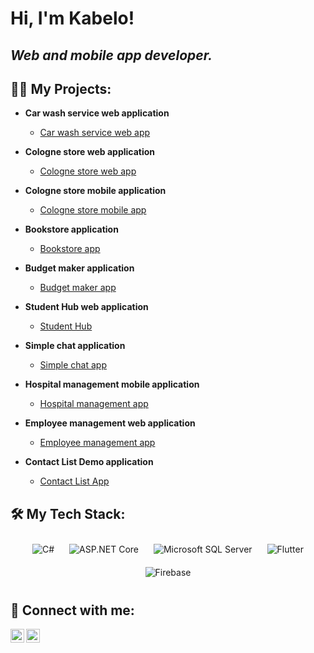 <h1>Hi, I'm Kabelo!<br/></h1>

<h2>
  <em>Web and mobile app developer.</em>
</h2>

<h2>
  👨‍💻 My Projects:
</h2>

- <b>Car wash service web application</b>
  - [Car wash service web app](https://github.com/KabeloDev/car-wash-service)

- <b>Cologne store web application</b>
  - [Cologne store web app](https://github.com/KabeloDev/cologne-store-web)

- <b>Cologne store mobile application</b>
  - [Cologne store mobile app](https://github.com/KabeloDev/cologne-store-mobile)

- <b>Bookstore application</b>
  - [Bookstore app](https://github.com/KabeloDev/Bookstore)

- <b>Budget maker application</b>
  - [Budget maker app](https://github.com/KabeloDev/Budget-Maker)

- <b>Student Hub web application</b>
  - [Student Hub](https://github.com/KabeloDev/StudentHub)

- <b>Simple chat application</b>
  - [Simple chat app](https://github.com/KabeloDev/Chat-App)

- <b>Hospital management mobile application</b>
  - [Hospital management app](https://github.com/KabeloDev/Hospital-management-app)

- <b>Employee management web application</b>
  - [Employee management app](https://github.com/KabeloDev/Employee-management-app)

- <b>Contact List Demo application</b>
  - [Contact List App](https://github.com/KabeloDev/Conatct-List-Demo-App)

<h2> 🛠 My Tech Stack:</h2>

<div align="center">
  <!-- C# -->
  <img src="https://img.icons8.com/color/48/000000/c-sharp-logo.png" alt="C#" style="margin: 10px;" />
  <!-- ASP.NET Core -->
  <img src="https://img.icons8.com/color/48/000000/asp.png" alt="ASP.NET Core" style="margin: 10px;" />
  <!-- Microsoft SQL Server -->
  <img src="https://img.icons8.com/color/48/000000/microsoft-sql-server.png" alt="Microsoft SQL Server" style="margin: 10px;" />
  <!-- Flutter -->
  <img src="https://img.icons8.com/color/48/000000/flutter.png" alt="Flutter" style="margin: 10px;" />
  <!-- Firebase -->
  <img src="https://img.icons8.com/color/48/000000/firebase.png" alt="Firebase" style="margin: 10px;" />
</div>

<h2> 🤳 Connect with me:</h2>

[<img align="left" alt="Kabelo Makhanya | YouTube" width="22px" src="https://cdn.jsdelivr.net/npm/simple-icons@v3/icons/youtube.svg" />][youtube]
[<img align="left" alt="Kabelo Makhanya | LinkedIn" width="22px" src="https://cdn.jsdelivr.net/npm/simple-icons@v3/icons/linkedin.svg" />][linkedin]

<br clear="left"/>

[youtube]: https://www.youtube.com/channel/UC2vKVgxbw8lKSVZIlU9VeOA
[linkedin]: https://www.linkedin.com/in/kabelo-makhanya-224b82315/
